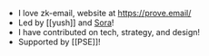 - I love zk-email, website at https://prove.email/
- Led by [[yush]] and [Sora](https://twitter.com/SoraSue77)! 
- I have contributed on tech, strategy, and design!
- Supported by [[PSE]]!